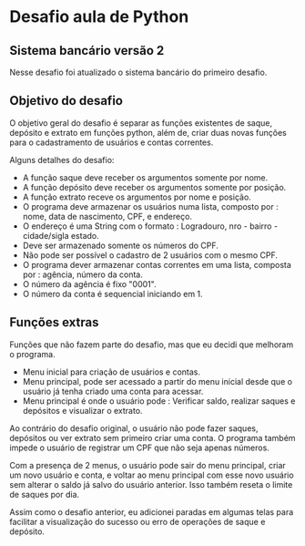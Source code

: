 # Desafio aula de Python

## Sistema bancário versão 2

Nesse desafio foi atualizado o sistema bancário do primeiro desafio.

## Objetivo do desafio

O objetivo geral do desafio é separar as funções existentes de saque, depósito e extrato em funções python, além de, criar duas novas funções para o cadastramento
de usuários e contas correntes.

Alguns detalhes do desafio:
 - A função saque deve receber os argumentos somente por nome.
 - A função depósito deve receber os argumentos somente por posição.
 - A função extrato receve os argumentos por nome e posição.
 - O programa deve armazenar os usuários numa lista, composto por : nome, data de nascimento, CPF, e endereço.
 - O endereço é uma String com o formato : Logradouro, nro - bairro - cidade/sigla estado.
 - Deve ser armazenado somente os números do CPF.
 - Não pode ser possível o cadastro de 2 usuários com o mesmo CPF.
 - O programa dever armazenar contas correntes em uma lista, composta por : agência, número da conta.
 - O número da agência é fixo "0001".
 - O número da conta é sequencial iniciando em 1.

## Funções extras

Funções que não fazem parte do desafio, mas que eu decidi que melhoram o programa.

- Menu inicial para criação de usuários e contas.
- Menu principal, pode ser acessado a partir do menu inicial desde que o usuário já tenha criado uma conta para acessar.
- Menu principal é onde o usuário pode : Verificar saldo, realizar saques e depósitos e visualizar o extrato.

Ao contrário do desafio original, o usuário não pode fazer saques, depósitos ou ver extrato sem primeiro criar uma conta.
O programa também impede o usuário de registrar um CPF que não seja apenas números.

Com a presença de 2 menus, o usuário pode sair do menu principal, criar um novo usuário e conta, e voltar ao menu principal com esse novo usuário sem 
alterar o saldo já salvo do usuário anterior. Isso também reseta o limite de saques por dia.

Assim como o desafio anterior, eu adicionei paradas em algumas telas para facilitar a visualização do sucesso ou erro de operações de saque e depósito.
